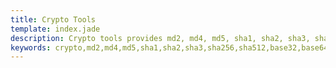 ```yaml
---
title: Crypto Tools
template: index.jade
description: Crypto tools provides md2, md4, md5, sha1, sha2, sha3, sha256, sha512, base32, base64, html encode/decode functions
keywords: crypto,md2,md4,md5,sha1,sha2,sha3,sha256,sha512,base32,base64,htmlencode,htmldecode
---
```

